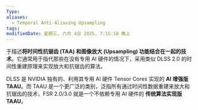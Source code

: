```yaml
---
Type: 
aliases:
  - Temporal Anti-Aliasing Upsampling
tags: 
modifiedDate: 星期三, 六月 4日 2025, 7:15:18 晚上
---
```

于描述**将时间性抗锯齿 (TAA) 和图像放大 (Upsampling) 功能结合在一起的技术**。它通常用于指代那些在没有专用 AI 硬件的情况下，采用类似 DLSS 2.0 的时间性重建原理来实现放大和抗锯齿的算法。

DLSS 是 NVIDIA 独有的、利用其专用 AI 硬件 Tensor Cores 实现的 **AI 增强版 TAAU**。而 TAAU 是一个更广泛的类别，泛指所有通过时间性数据重建来放大和抗锯齿的技术，FSR 2.0/3.0 就是一个不依赖专用 AI 硬件的 **传统算法实现版 TAAU**。

